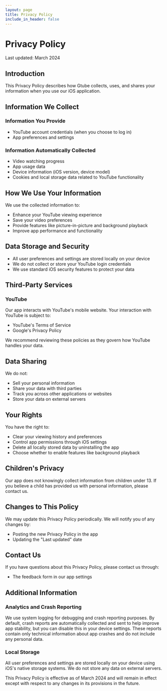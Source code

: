 ```yaml
---
layout: page
title: Privacy Policy
include_in_header: false
---
```


# Privacy Policy

Last updated: March 2024

## Introduction

This Privacy Policy describes how Gtube collects, uses, and shares your information when you use our iOS application.

## Information We Collect

### Information You Provide
- YouTube account credentials (when you choose to log in)
- App preferences and settings

### Information Automatically Collected
- Video watching progress
- App usage data
- Device information (iOS version, device model)
- Cookies and local storage data related to YouTube functionality

## How We Use Your Information

We use the collected information to:
- Enhance your YouTube viewing experience
- Save your video preferences
- Provide features like picture-in-picture and background playback
- Improve app performance and functionality

## Data Storage and Security

- All user preferences and settings are stored locally on your device
- We do not collect or store your YouTube login credentials
- We use standard iOS security features to protect your data

## Third-Party Services

### YouTube
Our app interacts with YouTube's mobile website. Your interaction with YouTube is subject to:
- YouTube's Terms of Service
- Google's Privacy Policy

We recommend reviewing these policies as they govern how YouTube handles your data.

## Data Sharing

We do not:
- Sell your personal information
- Share your data with third parties
- Track you across other applications or websites
- Store your data on external servers

## Your Rights

You have the right to:
- Clear your viewing history and preferences
- Control app permissions through iOS settings
- Delete all locally stored data by uninstalling the app
- Choose whether to enable features like background playback

## Children's Privacy

Our app does not knowingly collect information from children under 13. If you believe a child has provided us with personal information, please contact us.

## Changes to This Policy

We may update this Privacy Policy periodically. We will notify you of any changes by:
- Posting the new Privacy Policy in the app
- Updating the "Last updated" date

## Contact Us

If you have questions about this Privacy Policy, please contact us through:
- The feedback form in our app settings

## Additional Information

### Analytics and Crash Reporting
We use system logging for debugging and crash reporting purposes. By default, crash reports are automatically collected and sent to help improve app stability, but you can disable this in your device settings. These reports contain only technical information about app crashes and do not include any personal data.

### Local Storage
All user preferences and settings are stored locally on your device using iOS's native storage systems. We do not store any data on external servers.

This Privacy Policy is effective as of March 2024 and will remain in effect except with respect to any changes in its provisions in the future.